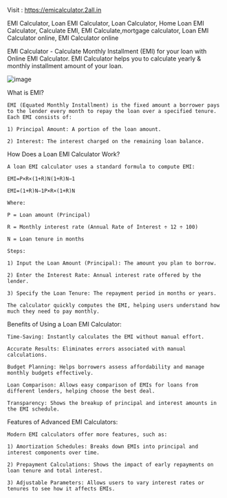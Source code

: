 Visit : https://emicalculator.2all.in

EMI Calculator, Loan EMI Calculator, Loan Calculator, Home Loan EMI Calculator, Calculate EMI, EMI Calculate,mortgage calculator, Loan EMI Calculator online, EMI Calculator online

EMI Calculator - Calculate Monthly Installment (EMI) for your loan with Online EMI Calculator. EMI Calculator helps you to calculate yearly & monthly installment amount of your loan.

![image](https://github.com/user-attachments/assets/276fd48b-940d-405e-b513-2d9a7b48ca1a)

What is EMI?

	EMI (Equated Monthly Installment) is the fixed amount a borrower pays to the lender every month to repay the loan over a specified tenure. Each EMI consists of:
	
	1) Principal Amount: A portion of the loan amount.
	
	2) Interest: The interest charged on the remaining loan balance.

 How Does a Loan EMI Calculator Work?
 
	A loan EMI calculator uses a standard formula to compute EMI:
	
	EMI=P×R×(1+R)N(1+R)N−1
	
	EMI=(1+R)N−1P×R×(1+R)N
	
	Where:
	
	P = Loan amount (Principal)
	
	R = Monthly interest rate (Annual Rate of Interest ÷ 12 ÷ 100)
	
	N = Loan tenure in months
	
	Steps:
	
	1) Input the Loan Amount (Principal): The amount you plan to borrow.
	
	2) Enter the Interest Rate: Annual interest rate offered by the lender.
	
	3) Specify the Loan Tenure: The repayment period in months or years.
	
	The calculator quickly computes the EMI, helping users understand how much they need to pay monthly.



Benefits of Using a Loan EMI Calculator:

	Time-Saving: Instantly calculates the EMI without manual effort.
	
	Accurate Results: Eliminates errors associated with manual calculations.
	
	Budget Planning: Helps borrowers assess affordability and manage monthly budgets effectively.
	
	Loan Comparison: Allows easy comparison of EMIs for loans from different lenders, helping choose the best deal.
	
	Transparency: Shows the breakup of principal and interest amounts in the EMI schedule.

Features of Advanced EMI Calculators:

	Modern EMI calculators offer more features, such as:
	
	1) Amortization Schedules: Breaks down EMIs into principal and interest components over time.
	
	2) Prepayment Calculations: Shows the impact of early repayments on loan tenure and total interest.
	
	3) Adjustable Parameters: Allows users to vary interest rates or tenures to see how it affects EMIs.
